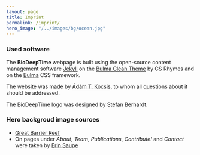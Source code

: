 ```yaml
---
layout: page
title: Imprint 
permalink: /imprint/
hero_image: "/../images/bg/ocean.jpg"
---
```


### Used software

The **BioDeepTime** webpage is built using the open-source content management software [Jekyll](https://jekyllrb.com/) on the [Bulma Clean Theme](https://github.com/chrisrhymes/bulma-clean-theme) by CS Rhymes and on the [Bulma](https://bulma.io/) CSS framework. 

The website was made by [Ádám T. Kocsis]({{site.url}}{{site.baseurl}}/team/people/#ádám-kocsis), to whom all questions about it should be addressed. 

The BioDeepTime logo was designed by Stefan Berhardt.

### Hero backgroud image sources

- [Great Barrier Reef](https://www.besthdwallpaper.com/islands/great-barrier-reef-island-ocean-dt_en-US-85084.html)
- On pages under *About*, *Team*, *Publications*, *Contribute!* and *Contact* were taken by [Erin Saupe]({{site.url}}{{site.baseurl}}/team/people/#erin-saupe)

